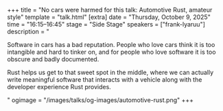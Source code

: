 +++
title = "No cars were harmed for this talk: Automotive Rust, amateur style"
template = "talk.html"
[extra]
  date = "Thursday, October 9, 2025"
  time = "16:15–16:45"
  stage = "Side Stage"
  speakers = ["frank-lyaruu"]
  description = "<p>Software in cars has a bad reputation. People who love cars think it is too intangible and hard to tinker on, and for people who love software it is too obscure and badly documented.</p><p>Rust helps us get to that sweet spot in the middle, where we can actually write meaningful software that interacts with a vehicle along with the developer experience Rust provides.</p>"
  ogimage = "/images/talks/og-images/automotive-rust.png"
+++
